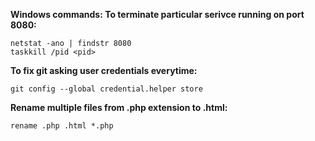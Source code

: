 
**Windows commands: To terminate particular serivce running on port 8080:**
```
netstat -ano | findstr 8080
taskkill /pid <pid>
```

**To fix git asking user credentials everytime:**
```
git config --global credential.helper store
```
**Rename multiple files from .php extension to .html:**
```
rename .php .html *.php
```
